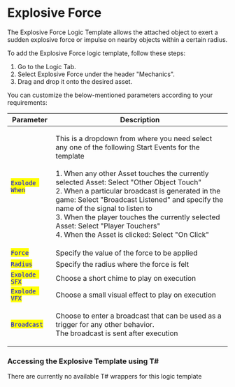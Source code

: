 # Explosive Force

The Explosive Force Logic Template allows the attached object to exert a sudden explosive force or impulse on nearby objects within a certain radius.

To add the Explosive Force logic template, follow these steps:

1. Go to the Logic Tab.
2. Select Explosive Force under the header "Mechanics".
3. Drag and drop it onto the desired asset.

You can customize the below-mentioned parameters according to your requirements:

| Parameter                                       | Description                                                                                                                                                                                                                                                                                                                                                                                                                                                                                    |
| ----------------------------------------------- | ---------------------------------------------------------------------------------------------------------------------------------------------------------------------------------------------------------------------------------------------------------------------------------------------------------------------------------------------------------------------------------------------------------------------------------------------------------------------------------------------- |
| <mark style="color:blue;">`Explode When`</mark> | <p>This is a dropdown from where you need select any one of the following Start Events for the template<br> <br>1. When any other Asset touches the currently selected Asset: Select "Other Object Touch"<br>2. When a particular broadcast is generated in the game: Select "Broadcast Listened" and specify the name of the signal to listen to<br>3. When the player touches the currently selected Asset: Select "Player Touchers"<br>4. When the Asset is clicked: Select "On Click" </p> |
| <mark style="color:blue;">`Force`</mark>        | Specify the value of the force to be applied                                                                                                                                                                                                                                                                                                                                                                                                                                                   |
| <mark style="color:blue;">`Radius`</mark>       | Specify the radius where the force is felt                                                                                                                                                                                                                                                                                                                                                                                                                                                     |
| <mark style="color:blue;">`Explode SFX`</mark>  | Choose a short chime to play on execution                                                                                                                                                                                                                                                                                                                                                                                                                                                      |
| <mark style="color:blue;">`Explode VFX`</mark>  | Choose a small visual effect to play on execution                                                                                                                                                                                                                                                                                                                                                                                                                                              |
| <mark style="color:blue;">`Broadcast`</mark>    | <p>Choose to enter a broadcast that can be used as a trigger for any other behavior. <br>The broadcast is sent after execution</p>                                                                                                                                                                                                                                                                                                                                                             |

### Accessing the Explosive Template using T\#

There are currently no available T# wrappers for this logic template&#x20;


